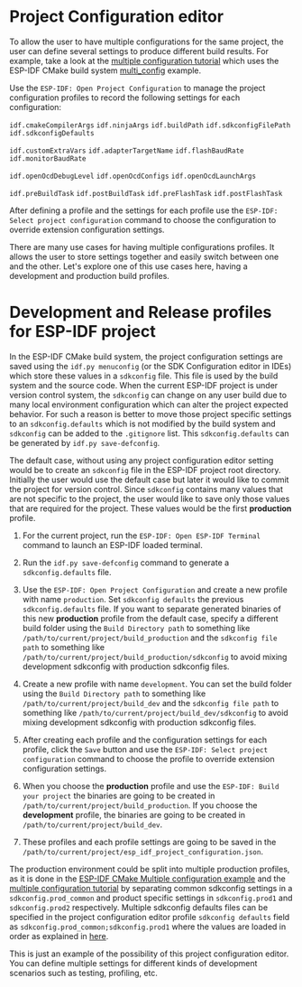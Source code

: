 # Project Configuration editor

To allow the user to have multiple configurations for the same project, the user can define several settings to produce different build results. For example, take a look at the [multiple configuration tutorial](./tutorial/multiple_config.md) which uses the ESP-IDF CMake build system [multi_config](https://github.com/espressif/esp-idf/tree/master/examples/build_system/cmake/multi_config) example.

Use the `ESP-IDF: Open Project Configuration` to manage the project configuration profiles to record the following settings for each configuration:

`idf.cmakeCompilerArgs`
`idf.ninjaArgs`
`idf.buildPath`
`idf.sdkconfigFilePath`
`idf.sdkconfigDefaults`

`idf.customExtraVars`
`idf.adapterTargetName`
`idf.flashBaudRate`
`idf.monitorBaudRate`

`idf.openOcdDebugLevel`
`idf.openOcdConfigs`
`idf.openOcdLaunchArgs`

`idf.preBuildTask`
`idf.postBuildTask`
`idf.preFlashTask`
`idf.postFlashTask`

After defining a profile and the settings for each profile use the `ESP-IDF: Select project configuration` command to choose the configuration to override extension configuration settings.

There are many use cases for having multiple configurations profiles. It allows the user to store settings together and easily switch between one and the other. Let's explore one of this use cases here, having a development and production build profiles.

# Development and Release profiles for ESP-IDF project

In the ESP-IDF CMake build system, the project configuration settings are saved using the `idf.py menuconfig` (or the SDK Configuration editor in IDEs) which store these values in a `sdkconfig` file. This file is used by the build system and the source code. When the current ESP-IDF project is under version control system, the `sdkconfig` can change on any user build due to many local environment configuration which can alter the project expected behavior. For such a reason is better to move those project specific settings to an `sdkconfig.defaults` which is not modified by the build system and `sdkconfig` can be added to the `.gitignore` list. This `sdkconfig.defaults` can be generated by `idf.py save-defconfig`.

The default case, without using any project configuration editor setting would be to create an `sdkconfig` file in the ESP-IDF project root directory. Initially the user would use the default case but later it would like to commit the project for version control. Since `sdkconfig` contains many values that are not specific to the project, the user would like to save only those values that are required for the project. These values would be the first **production** profile.

1. For the current project, run the `ESP-IDF: Open ESP-IDF Terminal` command to launch an ESP-IDF loaded terminal.

2. Run the `idf.py save-defconfig` command to generate a `sdkconfig.defaults` file.

3. Use the `ESP-IDF: Open Project Configuration` and create a new profile with name `production`. Set `sdkconfig defaults` the previous `sdkconfig.defaults` file. If you want to separate generated binaries of this new **production** profile from the default case, specify a different build folder using the `Build Directory path` to something like `/path/to/current/project/build_production` and the `sdkconfig file path` to something like `/path/to/current/project/build_production/sdkconfig` to avoid mixing development sdkconfig with production sdkconfig files.

4. Create a new profile with name `development`. You can set the build folder using the `Build Directory path` to something like `/path/to/current/project/build_dev` and the `sdkconfig file path` to something like `/path/to/current/project/build_dev/sdkconfig` to avoid mixing development sdkconfig with production sdkconfig files.

5. After creating each profile and the configuration settings for each profile, click the `Save` button and use the `ESP-IDF: Select project configuration` command to choose the profile to override extension configuration settings.

6. When you choose the **production** profile and use the `ESP-IDF: Build your project` the binaries are going to be created in `/path/to/current/project/build_production`. If you choose the **development** profile, the binaries are going to be created in `/path/to/current/project/build_dev`.

7. These profiles and each profile settings are going to be saved in the `/path/to/current/project/esp_idf_project_configuration.json`.

The production environment could be split into multiple production profiles, as it is done in the [ESP-IDF CMake Multiple configuration example](https://github.com/espressif/esp-idf/tree/master/examples/build_system/cmake/multi_config) and the [multiple configuration tutorial](./multiple_config.md) by separating common sdkconfig settings in a `sdkconfig.prod_common` and product specific settings in `sdkconfig.prod1` and `sdkconfig.prod2` respectively. Multiple sdkconfig defaults files can be specified in the project configuration editor profile `sdkconfig defaults` field as `sdkconfig.prod_common;sdkconfig.prod1` where the values are loaded in order as explained in [here](https://docs.espressif.com/projects/esp-idf/en/latest/esp32/api-guides/build-system.html?highlight=sdkconfig%20defaults#custom-sdkconfig-defaults).


This is just an example of the possibility of this project configuration editor. You can define multiple settings for different kinds of development scenarios such as testing, profiling, etc.


